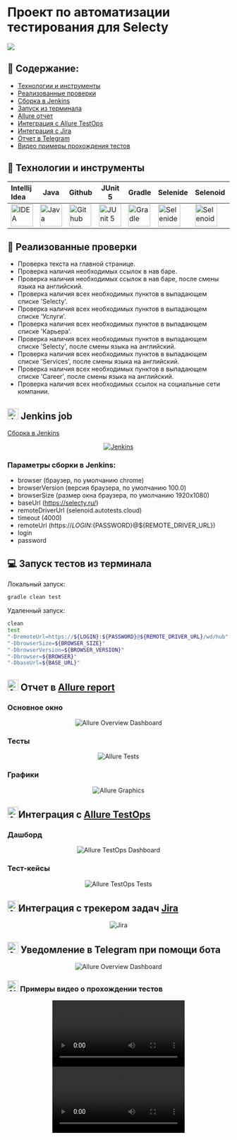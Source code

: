 <h1>Проект по автоматизации тестирования для Selecty</h1>

<div style="display: flex; flex-direction:column;">
<a target="_blank" href="https://www.selecty.ru/"><img src="images/selecty.jpg"></a>
</div>

## :pushpin: Содержание:
- [Технологии и инструменты](#tech)
- [Реализованные проверки](#checks)
- [Сборка в Jenkins](#job)
- [Запуск из терминала](#term)
- [Allure отчет](#allure)
- [Интеграция с Allure TestOps](#testOps)
- [Интеграция с Jira](#jira)
- [Отчет в Telegram](#tm)
- [Видео примеры прохождения тестов](#video)

## :rocket: Технологии и инструменты

| Intellij Idea                                                                                                                    | Java         | Github  | JUnit 5  | Gradle | Selenide | Selenoid | Allure | Jenkins |
|:---------------------------------------------------------------------------------------------------------------------------------|-------------| ----- | ----- | ----- | ----- | ----- | ----- | -----: |
| <a id ="tech" href="https://www.jetbrains.com/idea/"><img src="images/Intelij_IDEA.svg" width="50" height="50"  alt="IDEA"/></a> | <a href="https://www.java.com/"><img src="images/Java.svg" width="50" height="50"  alt="Java"/></a>| <a href="https://github.com/"><img src="images/Github.svg" width="50" height="50"  alt="Github"/></a> | <a href="https://junit.org/junit5/"><img src="images/JUnit5.svg" width="50" height="50"  alt="JUnit 5"/></a> | <a href="https://gradle.org/"><img src="images/Gradle.svg" width="50" height="50"  alt="Gradle"/></a> | <a href="https://selenide.org/"><img src="images/Selenide.svg" width="50" height="50"  alt="Selenide"/></a> | <a href="https://aerokube.com/selenoid/"><img src="images/Selenoid.svg" width="50" height="50"  alt="Selenoid"/></a> | <a href="https://github.com/allure-framework/allure2"><img src="images/Allure_Report.svg" width="50" height="50"  alt="Allure"/></a> | <a href="https://www.jenkins.io/"><img src="images/Jenkins.svg" width="50" height="50"  alt="Jenkins"/></a>|

## :scroll: Реализованные проверки

<a id = "checks"></a>
- Проверка текста на главной странице.
- Проверка наличия необходимых ссылок в нав баре.
- Проверка наличия необходимых ссылок в нав баре, после смены языка на английский.
- Проверка наличия всех необходимых пунктов в выпадающем списке 'Selecty'.
- Проверка наличия всех необходимых пунктов в выпадающем списке 'Услуги'.
- Проверка наличия всех необходимых пунктов в выпадающем списке 'Карьера'.
- Проверка наличия всех необходимых пунктов в выпадающем списке 'Selecty', после смены языка на английский.
- Проверка наличия всех необходимых пунктов в выпадающем списке 'Services', после смены языка на английский.
- Проверка наличия всех необходимых пунктов в выпадающем списке 'Career', после смены языка на английский.
- Проверка наличия всех необходимых ссылок на социальные сети компании.

## <img src="images/Jenkins.svg" width="25" height="25"  alt="Jenkins"/> Jenkins job

<a id="job" target="_blank" href="https://jenkins.autotests.cloud/job/selecty_project/">Сборка в Jenkins</a>
<div align="center">
<a href="https://jenkins.autotests.cloud/job/selecty_project/"><img src="images/jenkins_job.png" alt="Jenkins"/></a>
</div>

### Параметры сборки в Jenkins:

- browser (браузер, по умолчанию chrome)
- browserVersion (версия браузера, по умолчанию 100.0)
- browserSize (размер окна браузера, по умолчанию 1920x1080)
- baseUrl (https://selecty.ru/)
- remoteDriverUrl (selenoid.autotests.cloud)
- timeout (4000)
- remoteUrl (https://${LOGIN}:${PASSWORD}@${REMOTE_DRIVER_URL})
- login
- password

## :computer: Запуск тестов из терминала

Локальный запуск:
<a id="term"></a>
```bash
gradle clean test
```

Удаленный запуск:

```bash
clean
test
"-DremoteUrl=https://${LOGIN}:${PASSWORD}@${REMOTE_DRIVER_URL}/wd/hub"
"-DbrowserSize=${BROWSER_SIZE}"
"-DbrowserVersion=${BROWSER_VERSION}"
"-Dbrowser=${BROWSER}"
"-DbaseUrl=${BASE_URL}"
```

## <img id="allure" src="images/Allure_Report.svg" width="25" height="25"  alt="Allure"/> Отчет в <a target="_blank" href="https://jenkins.autotests.cloud/job/selecty_project/9/allure/">Allure report</a>

### Основное окно

<div align="center">
<img title="Allure Overview Dashboard" src="images/allure_report.png">
</div>

### Тесты

<div align="center">
<img title="Allure Tests" src="images/new_allure_tests.png">
</div>

### Графики

<div align="center">
<img title="Allure Graphics" src="images/allure_graphs.png">
</div>

## <img src="images/Allure_EE.svg" width="25" height="25"  alt="Allure"/></a>Интеграция с <a target="_blank" href="https://allure.autotests.cloud/launch/18237">Allure TestOps</a>

### Дашборд

<div align="center">
<img id="testOps" title="Allure TestOps Dashboard" src="images/testOps.png">
</div>

### Тест-кейсы

<div align="center">
<img title="Allure TestOps Tests" src="images/new_test_cases.png">
</div>

## <img src="images/Jira.svg" width="25" height="25"  alt="Allure"/></a>Интеграция с трекером задач <a target="_blank" href="https://jira.autotests.cloud/browse/HOMEWORK-498">Jira</a>

<div align="center">
<img id="jira" title="Jira" src="images/jira.png">
</div>

## <img src="images/Telegram.svg" width="25" height="25"  alt="Allure"/></a> Уведомление в Telegram при помощи бота

<div align="center">
<img id="tm" title="Allure Overview Dashboard" src="images/tm.png">
</div>

### <img src="images/Selenoid.svg" width="25" height="25"  alt="Allure"/></a> Примеры видео о прохождении тестов

<div id="video" align="center">
<video src="https://user-images.githubusercontent.com/59203915/212070784-8b04f9f5-3d3d-4d86-90bb-f958c8455fc4.mp4"></video>
<video src="https://user-images.githubusercontent.com/59203915/212070789-7ac73637-9758-47e6-9819-626f311a50d6.mp4"></video>
</div>
